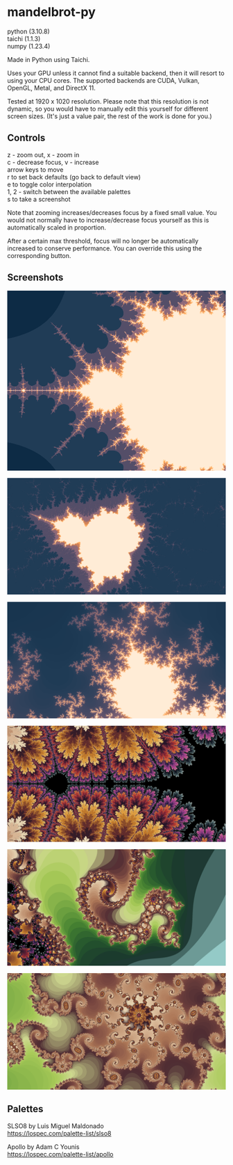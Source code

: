 # mandelbrot-py

python (3.10.8)  
taichi (1.1.3)  
numpy (1.23.4)  

Made in Python using Taichi.

Uses your GPU unless it cannot find a suitable backend, then it will resort to using your CPU cores. The supported backends are CUDA, Vulkan, OpenGL, Metal, and DirectX 11.

Tested at 1920 x 1020 resolution. Please note that this resolution is not dynamic, so you would have to manually edit this yourself for different screen sizes. (It's just a value pair, the rest of the work is done for you.)

## Controls

z - zoom out, x - zoom in  
c - decrease focus, v - increase  
arrow keys to move  
r to set back defaults (go back to default view)  
e to toggle color interpolation  
1, 2 - switch between the available palettes  
s to take a screenshot

Note that zooming increases/decreases focus by a fixed small value. You would not normally have to increase/decrease focus yourself as this is automatically scaled in proportion.

After a certain max threshold, focus will no longer be automatically increased to conserve performance. You can override this using the corresponding button.

## Screenshots

![scrnshot.png](screenshots/scrnshot.png)

![scrnshot2.png](screenshots/scrnshot2.png)

![scrnshot3.png](screenshots/scrnshot3.png)

![scrnshot4.png](screenshots/scrnshot4.png)

![scrnshot5.png](screenshots/scrnshot5.png)

![scrnshot6.png](screenshots/scrnshot6.png)

## Palettes

SLSO8 by Luis Miguel Maldonado  
https://lospec.com/palette-list/slso8

Apollo by Adam C Younis  
https://lospec.com/palette-list/apollo
